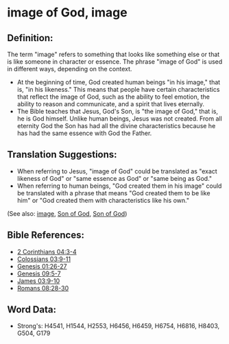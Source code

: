 # image of God, image #

## Definition: ##

The term "image" refers to something that looks like something else or that is like someone in character or essence. The phrase "image of God" is used in different ways, depending on the context.

* At the beginning of time, God created human beings "in his image," that is, "in his likeness." This means that people have certain characteristics that reflect the image of God, such as the ability to feel emotion, the ability to reason and communicate, and a spirit that lives eternally. 
* The Bible teaches that Jesus, God's Son, is "the image of God," that is, he is God himself. Unlike human beings, Jesus was not created. From all eternity God the Son has had all the divine characteristics because he has had the same essence with God the Father.
  
## Translation Suggestions: ##

* When referring to Jesus, "image of God" could be translated as "exact likeness of God" or "same essence as God" or "same being as God."
* When referring to human beings, "God created them in his image" could be translated with a phrase that means "God created them to be like him" or "God created them with characteristics like his own." 

(See also: [image](../other/image.md), [Son of God](../kt/sonofgod.md), [Son of God](../kt/sonofgod.md))

## Bible References: ##

* [2 Corinthians 04:3-4](rc://en/tn/help/2co/04/03)
* [Colossians 03:9-11](rc://en/tn/help/col/03/09)
* [Genesis 01:26-27](rc://en/tn/help/gen/01/26)
* [Genesis 09:5-7](rc://en/tn/help/gen/09/05)
* [James 03:9-10](rc://en/tn/help/jas/03/09)
* [Romans 08:28-30](rc://en/tn/help/rom/08/28)

## Word Data: ##

* Strong's: H4541, H1544, H2553, H6456, H6459, H6754, H6816, H8403, G504, G179
